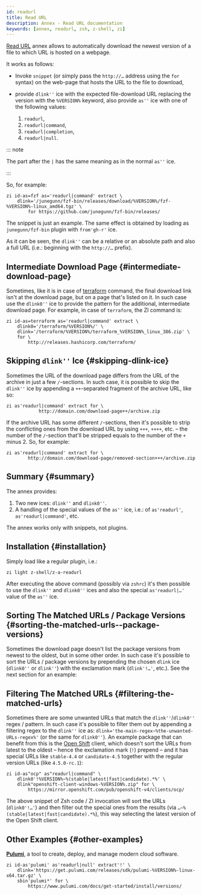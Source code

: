 ```yaml
---
id: readurl
title: Read URL
description: Annex - Read URL documentation
keywords: [annex, readurl, zsh, z-shell, zi]
---
```


[Read URL](https://github.com/z-shell/z-a-readurl) annex allows to automatically download the newest
 version of a file to which URL is hosted on a webpage.

It works as follows:

- Invoke `snippet` (or simply pass the `http://…` address using the `for` syntax) on the web-page that hosts the URL to the file to download,
- provide `dlink''` ice with the expected file-download URL replacing the version with the `%VERSION%` keyword,
   also provide `as''` ice with one of the following values:

  1. `readurl`,
  2. `readurl|command`,
  3. `readurl|completion`,
  4. `readurl|null`.

::: note

The part after the `|` has the same meaning as in the normal `as''` ice.

:::

So, for example:

```shell
zi id-as=fzf as='readurl|command' extract \
    dlink='/junegunn/fzf-bin/releases/download/%VERSION%/fzf-%VERSION%-linux_amd64.tgz' \
        for https://github.com/junegunn/fzf-bin/releases/
```

The snippet is just an example. The same effect is obtained by loading as
`junegunn/fzf-bin` plugin with `from'gh-r'` ice.

As it can be seen, the `dlink''` can be a relative or an absolute path and also
a full URL (i.e.: beginning with the `http://…` prefix).

## Intermediate Download Page {#intermediate-download-page}

Sometimes, like it is in case of
[terraform](http://releases.hashicorp.com/terraform) command, the final download
link isn't at the download page, but on a page that's listed on it. In such case
use the `dlink0''` ice to provide the pattern for the additional, intermediate
download page. For example, in case of `terraform`, the ZI command is:

```shell
zi id-as=terraform as='readurl|command' extract \
    dlink0='/terraform/%VERSION%/' \
    dlink='/terraform/%VERSION%/terraform_%VERSION%_linux_386.zip' \
    for \
        http://releases.hashicorp.com/terraform/
```

## Skipping `dlink''` Ice {#skipping-dlink-ice}

Sometimes the URL of the download page differs from the URL of the archive in
just a few `/`-sections. In such case, it is possible to skip the `dlink''` ice
by appending a `++`-separated fragment of the archive URL, like so:

```shell
zi as'readurl|command' extract for \
            http://domain.com/download-page++/archive.zip
```

If the archive URL has some different `/`-sections, then it's possible to strip
the conflicting ones from the download URL by using `+++`, `++++`, etc. – the
number of the `/`-section that'll be stripped equals to the number of the `+`
minus 2. So, for example:

```shell
zi as'readurl|command' extract for \
        http://domain.com/download-page/removed-section+++/archive.zip
```

## Summary {#summary}

The annex provides:

1. Two new ices: `dlink''` and `dlink0''`.
2. A handling of the special values of the `as''` ice, i.e.: of `as'readurl'`,
    `as'readurl|command'`, etc.

The annex works only with snippets, not plugins.

## Installation {#installation}

Simply load like a regular plugin, i.e.:

```shell
zi light z-shell/z-a-readurl
```

After executing the above command (possibly via `zshrc`) it's then possible to
use the `dlink''` and `dlink0''` ices and also the special `as'readurl|…'` value
of the `as''` ice.

## Sorting The Matched URLs / Package Versions {#sorting-the-matched-urls--package-versions}

Sometimes the download page doesn't list the package versions from newest to the
oldest, but in some other order. In such case it's possible to sort the URLs
/ package versions by prepending the chosen `dlink` ice (`dlink0''` or
`dlink''`) with the exclamation mark (`dlink'!…'`, etc.). See the next section
for an example:

## Filtering The Matched URLs {#filtering-the-matched-urls}

Sometimes there are some unwanted URLs that match the `dlink''`/`dlink0''`
regex / pattern. In such case it's possible to filter them out by appending
a filtering regex to the `dlink''` ice as:
`dlink='the-main-regex~%the-unwanted-URLs-regex%'` (or the same for `dlink0''`).
An example package that can benefit from this is the [Open
Shift](https://www.openshift.com/) client, which doesn't sort the URLs from
latest to the oldest – hence the exclamation mark (`!`) prepend – and it has
special URLs like `stable-4.4` or `candidate-4.5` together with the regular
version URLs (like `4.5.0-rc.1`):

```shell
zi id-as"ocp" as"readurl|command" \
    dlink0'!%VERSION%~%(stable|latest|fast|candidate).*%' \
    dlink"openshift-client-windows-%VERSION%.zip" for \
        https://mirror.openshift.com/pub/openshift-v4/clients/ocp/
```

The above snippet of Zsh code / ZI invocation will sort the URLs
(`dlink0'!…'`) and then filter out the special ones from the results (via
`…~%(stable|latest|fast|candidate).*%`), this way selecting the latest version
of the Open Shift client.

## Other Examples {#other-examples}

[**Pulumi**](https://www.pulumi.com/), a tool to create, deploy, and manage modern cloud software.

```shell
zi id-as'pulumi' as'readurl|null' extract'!' \
    dlink='https://get.pulumi.com/releases/sdk/pulumi-%VERSION%-linux-x64.tar.gz' \
    sbin'pulumi*' for \
        https://www.pulumi.com/docs/get-started/install/versions/
```
